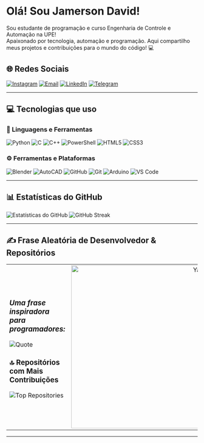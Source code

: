 # Olá! Sou Jamerson David!  
Sou estudante de programação e curso Engenharia de Controle e Automação na UPE!  
Apaixonado por tecnologia, automação e programação. Aqui compartilho meus projetos e contribuições para o mundo do código! 💻

## 🌐 Redes Sociais
[![Instagram](https://img.shields.io/badge/Instagram-%23E4405F.svg?style=for-the-badge&logo=instagram&logoColor=white)](https://instagram.com/mr.david57815)
[![Email](https://img.shields.io/badge/Email-%23D14836?style=for-the-badge&logo=gmail&logoColor=white)](mailto:jdaq@poli.br)
[![LinkedIn](https://img.shields.io/badge/LinkedIn-%230A66C2?style=for-the-badge&logo=linkedin&logoColor=white)](https://www.linkedin.com/in/jamerson-david-571161352/)
[![Telegram](https://img.shields.io/badge/Telegram-%2304A1E5?style=for-the-badge&logo=telegram&logoColor=white)](https://t.me/JDavid578)

---

## 💻 Tecnologias que uso

### 🧠 Linguagens e Ferramentas
![Python](https://img.shields.io/badge/python-3670A0?style=for-the-badge&logo=python&logoColor=ffdd54)
![C](https://img.shields.io/badge/C-%2300599C.svg?style=for-the-badge&logo=c&logoColor=white)
![C++](https://img.shields.io/badge/C++-%2300599C.svg?style=for-the-badge&logo=c%2B%2B&logoColor=white)
![PowerShell](https://img.shields.io/badge/PowerShell-%235391FE.svg?style=for-the-badge&logo=powershell&logoColor=white)
![HTML5](https://img.shields.io/badge/html5-%23E34F26.svg?style=for-the-badge&logo=html5&logoColor=white)
![CSS3](https://img.shields.io/badge/css3-%231572B6.svg?style=for-the-badge&logo=css3&logoColor=white)

### ⚙️ Ferramentas e Plataformas
![Blender](https://img.shields.io/badge/blender-%23F5792A.svg?style=for-the-badge&logo=blender&logoColor=white)
![AutoCAD](https://img.shields.io/badge/AutoCAD-%23E34F26.svg?style=for-the-badge&logo=autodesk&logoColor=white)
![GitHub](https://img.shields.io/badge/github-%23121011.svg?style=for-the-badge&logo=github&logoColor=white)
![Git](https://img.shields.io/badge/git-%23F05033.svg?style=for-the-badge&logo=git&logoColor=white)
![Arduino](https://img.shields.io/badge/-Arduino-00979D?style=for-the-badge&logo=Arduino&logoColor=white)
![VS Code](https://img.shields.io/badge/VS%20Code-007ACC?style=for-the-badge&logo=visual-studio-code&logoColor=white)

---

## 📊 Estatísticas do GitHub
![Estatísticas do GitHub](https://github-readme-stats.vercel.app/api?username=JDavid578&theme=merko&hide_border=false&include_all_commits=true&count_private=true)
![GitHub Streak](https://github-readme-streak-stats.herokuapp.com/?user=JDavid578&theme=neon&hide_border=false)

---

## ✍️ Frase Aleatória de Desenvolvedor & Repositórios
<table>
  <tr>
    <td>

### *Uma frase inspiradora para programadores:*
  
![Quote](https://quotes-github-readme.vercel.app/api?type=horizontal&theme=merko)

### 🔝 Repositórios com Mais Contribuições

![Top Repositories](https://github-contributor-stats.vercel.app/api?username=JDavid578&limit=5&theme=dark&combine_all_yearly_contributions=true)

  </td>
  <td align="right">
    <img src="https://www.icegif.com/wp-content/uploads/2022/07/icegif-1275.gif" alt="Yami Sukehiro" width="430">
  </td>
  </tr>
</table>

---

